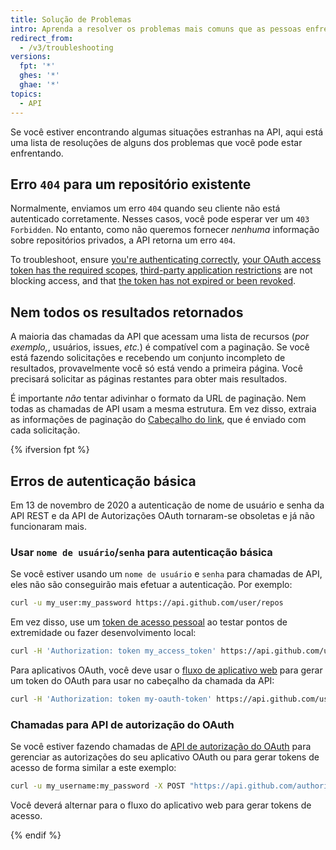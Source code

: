```yaml
---
title: Solução de Problemas
intro: Aprenda a resolver os problemas mais comuns que as pessoas enfrentam na API REST.
redirect_from:
  - /v3/troubleshooting
versions:
  fpt: '*'
  ghes: '*'
  ghae: '*'
topics:
  - API
---
```




Se você estiver encontrando algumas situações estranhas na API, aqui está uma lista de resoluções de alguns dos problemas que você pode estar enfrentando.

## Erro `404` para um repositório existente

Normalmente, enviamos um erro `404` quando seu cliente não está autenticado corretamente. Nesses casos, você pode esperar ver um `403 Forbidden`. No entanto, como não queremos fornecer _nenhuma_ informação sobre repositórios privados, a API retorna um erro `404`.

To troubleshoot, ensure [you're authenticating correctly](/guides/getting-started/), [your OAuth access token has the required scopes](/apps/building-oauth-apps/understanding-scopes-for-oauth-apps/), [third-party application restrictions][oap-guide] are not blocking access, and that [the token has not expired or been revoked](/github/authenticating-to-github/keeping-your-account-and-data-secure/token-expiration-and-revocation).

## Nem todos os resultados retornados

A maioria das chamadas da API que acessam uma lista de recursos (_por exemplo,_, usuários, issues, _etc._) é compatível com a paginação. Se você está fazendo solicitações e recebendo um conjunto incompleto de resultados, provavelmente você só está vendo a primeira página. Você precisará solicitar as páginas restantes para obter mais resultados.

É importante *não* tentar adivinhar o formato da URL de paginação. Nem todas as chamadas de API usam a mesma estrutura. Em vez disso, extraia as informações de paginação do [Cabeçalho do link](/rest#pagination), que é enviado com cada solicitação.

{% ifversion fpt %}
## Erros de autenticação básica

Em 13 de novembro de 2020 a autenticação de nome de usuário e senha da API REST e da API de Autorizações OAuth tornaram-se obsoletas e já não funcionaram mais.

### Usar `nome de usuário`/`senha` para autenticação básica

Se você estiver usando um `nome de usuário` e `senha` para chamadas de API, eles não são conseguirão mais efetuar a autenticação. Por exemplo:

```bash
curl -u my_user:my_password https://api.github.com/user/repos
```

Em vez disso, use um [token de acesso pessoal](/github/authenticating-to-github/creating-a-personal-access-token-for-the-command-line) ao testar pontos de extremidade ou fazer desenvolvimento local:

```bash
curl -H 'Authorization: token my_access_token' https://api.github.com/user/repos
```

Para aplicativos OAuth, você deve usar o [fluxo de aplicativo web](/apps/building-oauth-apps/authorizing-oauth-apps/#web-application-flow) para gerar um token do OAuth para usar no cabeçalho da chamada da API:

```bash
curl -H 'Authorization: token my-oauth-token' https://api.github.com/user/repos
```

### Chamadas para API de autorização do OAuth

Se você estiver fazendo chamadas de [API de autorização do OAuth](/enterprise-server/rest/reference/oauth-authorizations) para gerenciar as autorizações do seu aplicativo OAuth ou para gerar tokens de acesso de forma similar a este exemplo:

```bash
curl -u my_username:my_password -X POST "https://api.github.com/authorizations" -d '{"scopes":["public_repo"], "note":"my token", "client_id":"my_client_id", "client_secret":"my_client_secret"}'
```

Você deverá alternar para o fluxo do aplicativo web [](/apps/building-oauth-apps/authorizing-oauth-apps/#web-application-flow) para gerar tokens de acesso.

{% endif %}

[oap-guide]: https://developer.github.com/changes/2015-01-19-an-integrators-guide-to-organization-application-policies/
